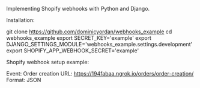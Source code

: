 Implementing Shopify webhooks with Python and Django.

Installation:

  git clone https://github.com/dominicyordan/webhooks_example
  cd webhooks_example
  export SECRET_KEY='example'
  export DJANGO_SETTINGS_MODULE='webhooks_example.settings.development'
  export SHOPIFY_APP_WEBHOOK_SECRET='example'


Shopify webhook setup example:

  Event: Order creation
  URL: https://194fabaa.ngrok.io/orders/order-creation/
  Format: JSON
